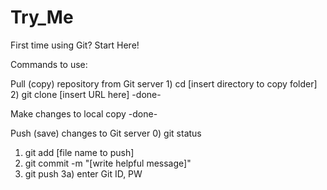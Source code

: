 # Try_Me
First time using Git? Start Here!

Commands to use:

<Linux>
Pull (copy) repository from Git server
1) cd [insert directory to copy folder]
2) git clone [insert URL here]
-done-

Make changes to local copy
-done-

Push (save) changes to Git server
0) git status 
1) git add [file name to push]
2) git commit -m "[write helpful message]"
3) git push
3a) enter Git ID, PW




